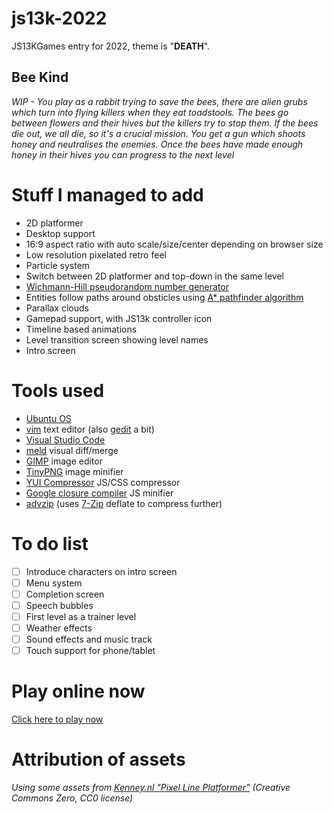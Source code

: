 # js13k-2022
JS13KGames entry for 2022, theme is "**DEATH**".

## Bee Kind
*WIP - You play as a rabbit trying to save the bees, there are alien grubs which turn into flying killers when they eat toadstools. The bees go between flowers and their hives but the killers try to stop them. If the bees die out, we all die, so it's a crucial mission. You get a gun which shoots honey and neutralises the enemies. Once the bees have made enough honey in their hives you can progress to the next level*

# Stuff I managed to add
* 2D platformer
* Desktop support
* 16:9 aspect ratio with auto scale/size/center depending on browser size
* Low resolution pixelated retro feel
* Particle system
* Switch between 2D platformer and top-down in the same level
* [Wichmann-Hill pseudorandom number generator](https://en.wikipedia.org/wiki/Wichmann%E2%80%93Hill)
* Entities follow paths around obsticles using [A* pathfinder algorithm](https://en.wikipedia.org/wiki/A*_search_algorithm)
* Parallax clouds
* Gamepad support, with JS13k controller icon
* Timeline based animations
* Level transition screen showing level names
* Intro screen

# Tools used
* [Ubuntu OS](https://www.ubuntu.com/)
* [vim](https://github.com/vim) text editor (also [gedit](https://github.com/GNOME/gedit) a bit)
* [Visual Studio Code](https://code.visualstudio.com/)
* [meld](https://github.com/GNOME/meld) visual diff/merge
* [GIMP](https://github.com/GNOME/gimp) image editor
* [TinyPNG](https://tinypng.com/) image minifier
* [YUI Compressor](https://github.com/yui/yuicompressor) JS/CSS compressor
* [Google closure compiler](https://developers.google.com/closure/compiler/docs/gettingstarted_app) JS minifier
* [advzip](https://github.com/amadvance/advancecomp) (uses [7-Zip](https://sourceforge.net/projects/sevenzip/files/7-Zip/) deflate to compress further)

# To do list
- [ ] Introduce characters on intro screen
- [ ] Menu system
- [ ] Completion screen
- [ ] Speech bubbles
- [ ] First level as a trainer level
- [ ] Weather effects
- [ ] Sound effects and music track
- [ ] Touch support for phone/tablet

# Play online now
[Click here to play now](https://picosonic.github.io/js13k-2022/)

# Attribution of assets

_Using some assets from [Kenney.nl "Pixel Line Platformer"](https://kenney.nl/assets/pixel-line-platformer) (Creative Commons Zero, CC0 license)_

